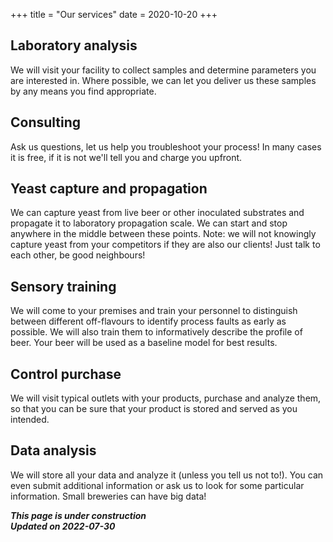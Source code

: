 +++
title = "Our services"
date = 2020-10-20
+++

## Laboratory analysis

We will visit your facility to collect samples and determine parameters you are interested in. Where possible, we can let you deliver us these samples by any means you find appropriate.

## Consulting

Ask us questions, let us help you troubleshoot your process! In many cases it is free, if it is not we'll tell you and charge you upfront.

## Yeast capture and propagation

We can capture yeast from live beer or other inoculated substrates and propagate it to laboratory propagation scale. We can start and stop anywhere in the middle between these points. Note: we will not knowingly capture yeast from your competitors if they are also our clients! Just talk to each other, be good neighbours!

## Sensory training

We will come to your premises and train your personnel to distinguish between different off-flavours to identify process faults as early as possible. We will also train them to informatively describe the profile of beer. Your beer will be used as a baseline model for best results.

## Control purchase

We will visit typical outlets with your products, purchase and analyze them, so that you can be sure that your product is stored and served as you intended.

## Data analysis

We will store all your data and analyze it (unless you tell us not to!). You can even submit additional information or ask us to look for some particular information. Small breweries can have big data!

***This page is under construction***<br>
***Updated on 2022-07-30***
